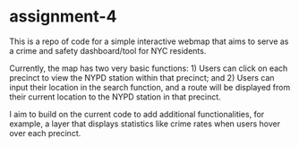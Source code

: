 # assignment-4

This is a repo of code for a simple interactive webmap that aims to serve as a crime and safety dashboard/tool for NYC residents. 

Currently, the map has two very basic functions: 1) Users can click on each precinct to view the NYPD station within that precinct; and 2) Users can input their location in the search function, and a route will be displayed from their current location to the NYPD station in that precinct.

I aim to build on the current code to add additional functionalities, for example, a layer that displays statistics like crime rates when users hover over each precinct.
